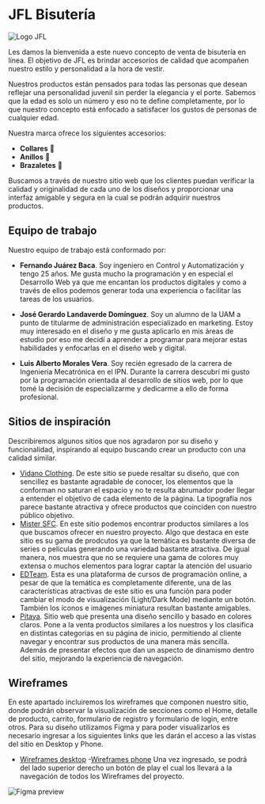 # JFL Bisutería 

![Logo JFL](https://i.postimg.cc/3NGwDL5F/IMG-20210724-WA0003.jpg)

Les damos la bienvenida a este nuevo concepto de venta de bisutería en línea.
El objetivo de JFL es brindar accesorios de calidad que acompañen nuestro estilo y personalidad a la hora de vestir.

Nuestros productos están pensados para todas las personas que desean reflejar una personalidad juvenil sin perder la elegancia y el porte. Sabemos que la edad es solo un número y eso no te define completamente, por lo que nuestro concepto está enfocado a satisfacer los gustos de personas de cualquier edad.

Nuestra marca ofrece los siguientes accesorios:

- **Collares** 📿
- **Anillos** 💍
- **Brazaletes** 💎

Buscamos a través de nuestro sitio web que los clientes puedan verificar la calidad y originalidad de cada uno de los diseños y proporcionar una interfaz amigable y segura en la cual se podrán adquirir nuestros productos.

## Equipo de trabajo
Nuestro equipo de trabajo está conformado por:

- **Fernando Juárez Baca**. Soy ingeniero en Control y Automatización y tengo 25 años. Me gusta mucho la programación y en especial el Desarrollo Web ya que me encantan los productos digitales y como a través de ellos podemos generar toda una experiencia o facilitar las tareas de los usuarios.

- **José Gerardo Landaverde Domínguez**. Soy un alumno de la UAM a punto de titularme de administración especializado en marketing. Estoy muy interesado en el diseño y me gusta aplicarlo en mis áreas de estudio por eso me decidí a aprender a programar para mejorar estas habilidades y enfocarlas en el diseño web y digital.

- **Luis Alberto Morales Vera**. Soy recién egresado de la carrera de Ingeniería Mecatrónica en el IPN. Durante la carrera descubrí mi gusto por la programación orientada al desarrollo de sitios web, por lo que tomé la decisión de especializarme y dedicarme a ello de forma profesional. 

## Sitios de inspiración
Describiremos algunos sitios que nos agradaron por su diseño y funcionalidad, inspirando al equipo buscando crear un producto con una calidad similar.

- [Vidano Clothing](https://vidano.mx/ "Vidano"). De este sitio se puede resaltar su diseño, que con sencillez es bastante agradable de conocer, los elementos que la conforman no saturan el espacio y no te resulta abrumador poder llegar a entender el objetivo de cada elemento de la página. La tipografía nos parece bastante atractiva y ofrece productos que coinciden con nuestro público objetivo.
- [Mister SFC](https://mrsfc.com/ "Mister SFC"). En este sitio podemos encontrar productos similares a los que buscamos ofrecer en nuestro proyecto. Algo que destaca en este sitio es su gama de prodcutos ya que la temática es bastante diversa de series o películas generando una variedad bastante atractiva. De igual manera, nos muestra que no se requiere una gama de colores muy extensa o muchos elementos para lograr captar la atención del usuario
- [EDTeam](http://https://ed.team/ "EDTeam"). Esta es una plataforma de cursos de programación online, a pesar de que la temática es completamente diferente, una de las características atractivas de este sitio es una función para poder cambiar el modo de visualización (Light/Dark Mode) mediante un botón. También los íconos e imágenes miniatura resultan bastante amigables.
- [Pitaya](https://www.pitayajoyeria.com/ "Pitaya"). Sitio web que presenta una diseño sencillo y basado en colores claros. Pone a la venta productos similares a los nuestros y los clasifica en distintas categorías en su página de inicio, permitiendo al cliente navegar y encontrar sus productos de una manera más sencilla. Además de presentar efectos que dan un aspecto de dinamismo dentro del sitio, mejorando la experiencia de navegación.

## Wireframes
En este apartado incluiremos los wireframes que componen nuestro sitio, donde podrán observar la visualización de secciones como el Home, detalle de producto, carrito, formulario de registro y formulario de login, entre otros.
Para su diseño utilizamos Figma y para poder visualizarlos es necesario ingresar a los siguientes links que les darán el acceso a las vistas del sitio en Desktop y Phone.

- [Wireframes desktop](https://www.figma.com/proto/oMO7eApDWyrl1qqh0NkrtA/JFL-Bisuteria?node-id=7%3A3&scaling=min-zoom&page-id=0%3A1&starting-point-node-id=163%3A5459&show-proto-sidebar=1)
-[Wireframes phone](https://www.figma.com/proto/oMO7eApDWyrl1qqh0NkrtA/JFL-Bisuteria?node-id=165%3A1575&scaling=scale-down&page-id=6%3A2&starting-point-node-id=165%3A1575&show-proto-sidebar=1)
Una vez ingresado, se podrá del lado superior derecho un botón de play el cual los llevará a la navegación de todos los Wireframes del proyecto.

![Figma preview](https://i.postimg.cc/rFsX8gX7/figma.jpg)